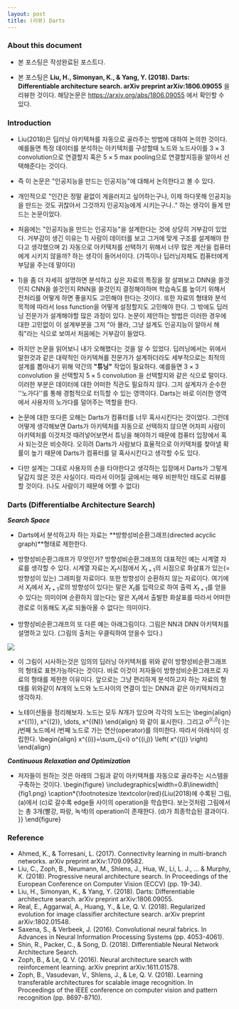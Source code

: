 ```yaml
---
layout: post
title: (리뷰) Darts
---
```


### About this document
- 본 포스팅은 작성완료된 포스트다. 

- 본 포스팅은 **Liu, H., Simonyan, K., & Yang, Y. (2018). Darts: Differentiable architecture search. arXiv preprint arXiv:1806.09055** 을 리뷰한 것이다. 해당논문은 https://arxiv.org/abs/1806.09055 에서 확인할 수 있다. 

### Introduction 
- Liu(2018)은 딥러닝 아키텍쳐를 자동으로 골라주는 방법에 대하여 논의한 것이다. 예를들면 특정 데이터를 분석하는 아키텍처를 구성할때 노드와 노드사이를 $3\times 3$ convolution으로 연결할지 혹은 $5 \times 5$ max pooling으로 연결할지등을 알아서 선택해준다는 것이다. 

- 즉 이 논문은 "인공지능을 만드는 인공지능"에 대해서 논의한다고 볼 수 있다. 

- 개인적으로 "인간은 정말 끝없이 게을러지고 싶어하는구나, 이제 하다못해 인공지능을 만드는 것도 귀찮아서 그것까지 인공지능에게 시키는구나.." 하는 생각이 들게 만드는 논문이었다. 

- 처음에는 "인공지능을 만드는 인공지능"을 설계한다는 것에 상당히 거부감이 있었다. 거부감이 생긴 이유는 1) 사람이 데이터를 보고 그거에 맞게 구조를 설계해야 한다고 생각했으며 2) 자동으로 아키텍처를 선택하기 위해서 너무 많은 계산을 컴퓨터에게 시키지 않을까? 하는 생각이 들어서이다. (가뜩이나 딥러닝자체도 컴퓨터에게 부담을 주는데 말이다)

- 1)을 좀 더 자세히 설명하면 분석하고 싶은 자료의 특징을 잘 살펴보고 DNN을 쓸것인지 CNN을 쓸것인지 RNN을 쓸것인지 결정해야하며 학습속도를 높이기 위해서 전처리를 어떻게 하면 좋을지도 고민해야 한다는 것이다. 또한 자료의 형태와 분석 목적에 따라서 loss function을 어떻게 설정할지도 고민해야 한다. 그 밖에도 딥러닝 전문가가 설계해야할 많은 과정이 있다. 논문이 제안하는 방법은 이러한 경우에 대한 고민없이 이 설계부분을 그저 "아 몰라, 그냥 설계도 인공지능이 알아서 해줘"라는 식으로 보여서 처음에는 거부감이 들었다. 

- 하지만 논문을 읽어보니 내가 오해했다는 것을 알 수 있었다. 딥러닝에서는 위에서 말한것과 같은 대략적인 아키텍쳐를 전문가가 설계하더라도 세부적으로는 최적의 설계를 뽑아내기 위해 약간의 **"튜닝"** 작업이 필요하다. 예를들면 $3\times 3$ convolution 을 선택할지 $5 \times 5$ convolution 을 선택할지와 같은 식으로 말이다. 이러한 부분은 데이터에 대한 어떠한 직관도 필요하지 않다. 그저 설계자가 순수한 ''노가다''를 통해 경험적으로 터득할 수 있는 영역이다. Darts는 바로 이러한 영역에서 사용자의 노가다를 덜어주는 역할을 한다. 

- 논문에 대한 또다른 오해는 Darts가 컴퓨터를 너무 혹사시킨다는 것이었다. 그런데 어떻게 생각해보면 Darts가 아키텍처를 자동으로 선택하지 않으면 어차피 사람이 아키텍처를 이것저것 때려넣어보면서 튜닝을 해야하기 때문에 컴퓨터 입장에서 혹사 되는것은 비슷하다. 오히려 Darts가 사람보다 효율적으로 아키텍처를 찾아낼 확률이 높기 때문에 Darts가 컴퓨터를 덜 혹사시킨다고 생각할 수도 있다. 

- 다만 설계는 그대로 사용자의 손을 타야한다고 생각하는 입장에서 Darts가 그렇게 달갑지 않은 것은 사실이다. 따라서 이어질 글에서는 매우 비판적인 태도로 리뷰를 할 것이다. (나도 사람이기 때문에 어쩔 수 없다) 

### Darts (Differentialbe Architecture Search)

***Search Space***

- Darts에서 분석하고자 하는 자료는 **방향성비순환그래프(directed acyclic graph)**형태로 제한한다. 

- 방향성비순환그래프가 무엇인가? 방향성비순환그래프의 대표적인 예는 시계열 자료를 생각할 수 있다. 시계열 자료는 $X_t$시점에서 $X_{t+1}$의 시점으로 화살표가 있는(=방향성이 있는) 그래피컬 자료이다. 또한 방향성이 순환하지 않는 자료이다. 여기에서 $X_t$에서 $X_{t+1}$로의 방향성이 있다는 말은 $X_t$를 입력으로 하여 출력 $X_{t+1}$를 얻을 수 있다는 의미이며 순환하지 않는다는 말은 $X_t$에서 출발한 화살표를 따라서 어떠한 경로로 이동해도 $X_t$로 되돌아올 수 없다는 의미이다. 

- 방향성비순환그래프의 또 다른 예는 아래그림이다. 그림은 NN과 DNN 아키텍처를 설명하고 있다. (그림의 출처는 우클릭하여 얻을수 있다.)
<img src="https://d255esdrn735hr.cloudfront.net/graphics/9781787121423/graphics/B06923_09_41.png"/>

- 이 그림이 시사하는것은 임의의 딥러닝 아키텍처를 위와 같이 방향성비순환그래프의 형태로 표현가능하다는 것이다. 바로 이것이 저자들이 방향성비순환그래프로 자료의 형태를 제한한 이유이다. 앞으로는 그냥 편리하게 분석하고자 하는 자료의 형태를 위와같이 $N$개의 노드와 노드사이의 연결이 있는 DNN과 같은 아키텍처라고 생각하자. 

- 노테이션들을 정리해보자. 노드는 모두 $N$개가 있으며 각각의 노드는 
\begin{align}
x^{(1)}, x^{(2)}, \dots, x^{(N)}
\end{align}
와 같이 표시한다. 
그리고 $o^{(i,j)}(\cdot)$는 $j$번째 노드에서 $i$번째 노드로 가는 연산(operator)를 의미한다. 따라서 아래식이 성립한다. 
\begin{align}
x^{(i)}=\sum_{j<i} o^{(i,j)} \left( x^{(j)} \right)
\end{align}


***Continuous Relaxation and Optimization***


- 저자들이 원하는 것은 아래의 그림과 같이 아키텍쳐를 자동으로 골라주는 시스템을 구축하는 것이다. 
\begin{figure}
  \includegraphics[width=0.8\linewidth]{fig1.png}
  \caption*{\footnotesize \textcolor{red}{Liu(2018)에 수록된 그림, (a)에서 (c)로 갈수록 edge들 사이의 operation을 학습한다. 보는것처럼 그림에서는 총 3개(빨강, 파랑, 녹색)의 operation이 존재한다. (d)가 최종학습된 결과이다. }}
\end{figure}


### Reference
- Ahmed, K., & Torresani, L. (2017). Connectivity learning in multi-branch networks. arXiv preprint arXiv:1709.09582.
- Liu, C., Zoph, B., Neumann, M., Shlens, J., Hua, W., Li, L. J., ... & Murphy, K. (2018). Progressive neural architecture search. In Proceedings of the European Conference on Computer Vision (ECCV) (pp. 19-34).
- Liu, H., Simonyan, K., & Yang, Y. (2018). Darts: Differentiable architecture search. arXiv preprint arXiv:1806.09055.
- Real, E., Aggarwal, A., Huang, Y., & Le, Q. V. (2018). Regularized evolution for image classifier architecture search. arXiv preprint arXiv:1802.01548.
- Saxena, S., & Verbeek, J. (2016). Convolutional neural fabrics. In Advances in Neural Information Processing Systems (pp. 4053-4061).
- Shin, R., Packer, C., & Song, D. (2018). Differentiable Neural Network Architecture Search.
- Zoph, B., & Le, Q. V. (2016). Neural architecture search with reinforcement learning. arXiv preprint arXiv:1611.01578.
- Zoph, B., Vasudevan, V., Shlens, J., & Le, Q. V. (2018). Learning transferable architectures for scalable image recognition. In Proceedings of the IEEE conference on computer vision and pattern recognition (pp. 8697-8710).
